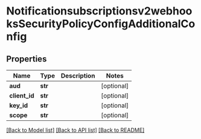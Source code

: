 # Notificationsubscriptionsv2webhooksSecurityPolicyConfigAdditionalConfig

## Properties
Name | Type | Description | Notes
------------ | ------------- | ------------- | -------------
**aud** | **str** |  | [optional] 
**client_id** | **str** |  | [optional] 
**key_id** | **str** |  | [optional] 
**scope** | **str** |  | [optional] 

[[Back to Model list]](../README.md#documentation-for-models) [[Back to API list]](../README.md#documentation-for-api-endpoints) [[Back to README]](../README.md)


